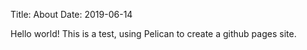 Title: About
Date: 2019-06-14

Hello world! This is a test, using Pelican to create a github pages site.
